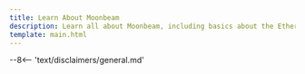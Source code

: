 ```yaml
---
title: Learn About Moonbeam
description: Learn all about Moonbeam, including basics about the Ethereum compatibile smart contract platform and it's compelling features.
template: main.html
---
```


<div class='subsection-wrapper'></div>
<div class='disclaimer'>
--8<-- 'text/disclaimers/general.md'
</div>